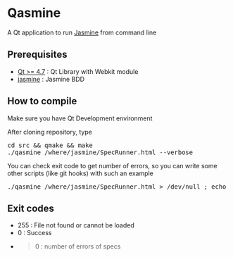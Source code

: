 # Qasmine

A Qt application to run [Jasmine](http://pivotal.github.com/jasmine/) from command line

## Prerequisites

* [Qt >= 4.7](http://qt.nokia.com/) : Qt Library with Webkit module
* [jasmine](http://pivotal.github.com/jasmine/) : Jasmine BDD


## How to compile

Make sure you have Qt Development environment

After cloning repository, type

<pre>
cd src && qmake && make 
./qasmine /where/jasmine/SpecRunner.html --verbose
</pre>

You can check exit code to get number of errors, so you can write some other scripts (like git hooks) with such an example
<pre>
./qasmine /where/jasmine/SpecRunner.html > /dev/null ; echo $?
</pre>

## Exit codes
* 255 : File not found or cannot be loaded
* 0 : Success
* > 0 : number of errors of specs
